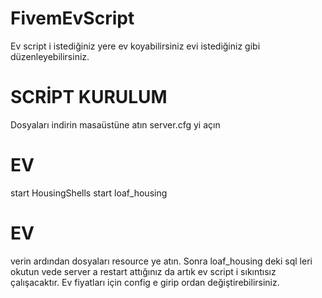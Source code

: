 # FivemEvScript

Ev script i istediğiniz yere ev koyabilirsiniz evi istediğiniz gibi düzenleyebilirsiniz.

# SCRİPT KURULUM #

Dosyaları indirin masaüstüne atın server.cfg yi açın

# EV #
start HousingShells
start loaf_housing
# EV #

verin ardından dosyaları resource ye atın.
Sonra loaf_housing deki sql leri okutun vede server a restart attığınız da artık ev script i sıkıntısız çalışacaktır.
Ev fiyatları için config e girip ordan değiştirebilirsiniz.

